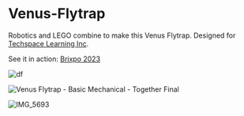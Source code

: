 # Venus-Flytrap
Robotics and LEGO combine to make this Venus Flytrap. Designed for [Techspace Learning Inc](https://techspacelearning.org/). 

See it in action: [Brixpo 2023](https://www.facebook.com/techspacelearning/videos/we-have-many-new-displays-including-snappy-the-venus-fly-trap-there-is-still-tim/781436816791968/)

![df](https://www.facebook.com/92b6d21e-9b3b-43e3-9bf4-3589b46cea19)




![Venus Flytrap - Basic Mechanical - Together Final](https://github.com/NoahLobbe/Venus-Flytrap/assets/115848968/cfeb8cfc-c2cc-476b-8a24-d7c71e311c86)

![IMG_5693](https://github.com/NoahLobbe/Venus-Flytrap/assets/115848968/9942935c-0a93-49a6-922e-4b2f7ae07fd3)
